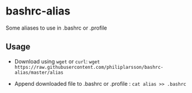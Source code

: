 bashrc-alias
============

Some aliases to use in .bashrc or .profile

## Usage
* Download using `wget` or `curl`:
`wget https://raw.githubusercontent.com/philiplarsson/bashrc-alias/master/alias`

* Append downloaded file to .bashrc or .profile :
`cat alias >> .bashrc`

